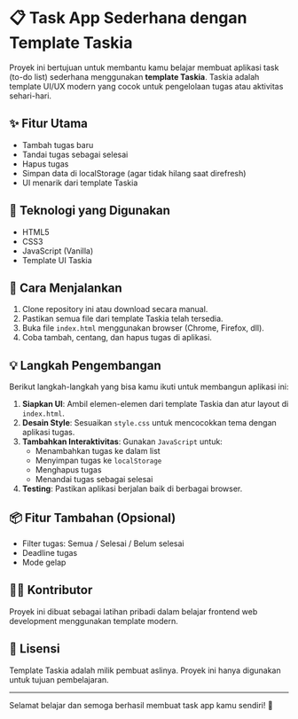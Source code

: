 # 📋 Task App Sederhana dengan Template Taskia

Proyek ini bertujuan untuk membantu kamu belajar membuat aplikasi task (to-do list) sederhana menggunakan **template Taskia**. Taskia adalah template UI/UX modern yang cocok untuk pengelolaan tugas atau aktivitas sehari-hari.

## ✨ Fitur Utama
- Tambah tugas baru
- Tandai tugas sebagai selesai
- Hapus tugas
- Simpan data di localStorage (agar tidak hilang saat direfresh)
- UI menarik dari template Taskia

## 🧰 Teknologi yang Digunakan
- HTML5
- CSS3
- JavaScript (Vanilla)
- Template UI Taskia


## 🚀 Cara Menjalankan
1. Clone repository ini atau download secara manual.
2. Pastikan semua file dari template Taskia telah tersedia.
3. Buka file `index.html` menggunakan browser (Chrome, Firefox, dll).
4. Coba tambah, centang, dan hapus tugas di aplikasi.

## 💡 Langkah Pengembangan
Berikut langkah-langkah yang bisa kamu ikuti untuk membangun aplikasi ini:
1. **Siapkan UI**: Ambil elemen-elemen dari template Taskia dan atur layout di `index.html`.
2. **Desain Style**: Sesuaikan `style.css` untuk mencocokkan tema dengan aplikasi tugas.
3. **Tambahkan Interaktivitas**: Gunakan `JavaScript` untuk:
   - Menambahkan tugas ke dalam list
   - Menyimpan tugas ke `localStorage`
   - Menghapus tugas
   - Menandai tugas sebagai selesai
4. **Testing**: Pastikan aplikasi berjalan baik di berbagai browser.

## 📦 Fitur Tambahan (Opsional)
- Filter tugas: Semua / Selesai / Belum selesai
- Deadline tugas
- Mode gelap

## 🧑‍💻 Kontributor
Proyek ini dibuat sebagai latihan pribadi dalam belajar frontend web development menggunakan template modern.

## 📄 Lisensi
Template Taskia adalah milik pembuat aslinya. Proyek ini hanya digunakan untuk tujuan pembelajaran.

---

Selamat belajar dan semoga berhasil membuat task app kamu sendiri! 🚀

